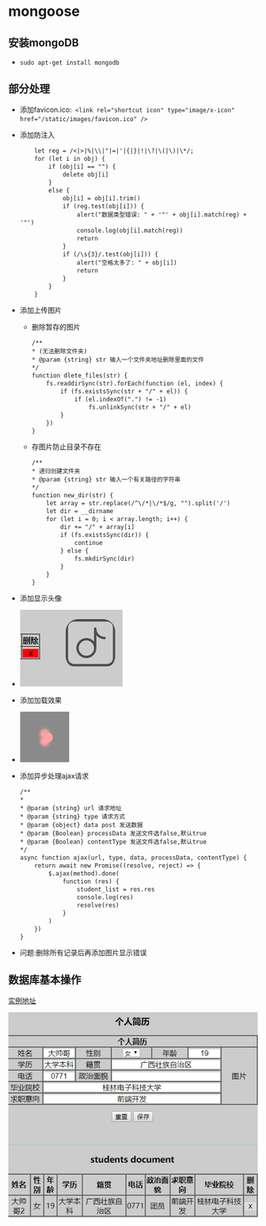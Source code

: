 # mongoose
## 安装mongoDB
* `sudo apt-get install mongodb`

## 部分处理
* 添加favicon.ico:` <link rel="shortcut icon" type="image/x-icon" href="/static/images/favicon.ico" />`
* 添加防注入

    ```  
        let reg = /<|>|%|\\|"|=|'|{|}|!|\?|\(|\)|\*/;
        for (let i in obj) {
            if (obj[i] == "") {
                delete obj[i]
            }
            else {
                obj[i] = obj[i].trim()
                if (reg.test(obj[i])) {
                    alert("数据类型错误: " + '"' + obj[i].match(reg) + '"')
                    console.log(obj[i].match(reg))
                    return
                }
                if (/\s{3}/.test(obj[i])) {
                    alert("空格太多了: " + obj[i])
                    return
                }
            }
        }
    ```
* 添加上传图片
    * 删除暂存的图片
        ```
        /**
        * (无法删除文件夹)
        * @param {string} str 输入一个文件夹地址删除里面的文件
        */
        function dlete_files(str) {
            fs.readdirSync(str).forEach(function (el, index) {
                if (fs.existsSync(str + "/" + el)) {
                    if (el.indexOf(".") != -1)
                        fs.unlinkSync(str + "/" + el)
                }
            })
        }
        ```
    *  存图片防止目录不存在
        ```
        /**
        * 递归创建文件夹
        * @param {string} str 输入一个有关路径的字符串
        */
        function new_dir(str) {
            let array = str.replace(/^\/*|\/*$/g, "").split('/')
            let dir = __dirname
            for (let i = 0; i < array.length; i++) {
                dir += "/" + array[i]
                if (fs.existsSync(dir)) {
                    continue
                } else {
                    fs.mkdirSync(dir)
                }
            }
        }
        ```
* 添加显示头像
* 
  ![](static/md_head.png)
* 添加加载效果
* 
  ![](static/images/loading.png)
* 添加异步处理ajax请求
    ```
    /**
   * 
   * @param {string} url 请求地址
   * @param {string} type 请求方式
   * @param {object} data post 发送数据
   * @param {Boolean} processData 发送文件选false,默认true
   * @param {Boolean} contentType 发送文件选false,默认true
   */
    async function ajax(url, type, data, processData, contentType) {
        return await new Promise((resolve, reject) => {
            $.ajax(method).done(
                function (res) {
                    student_list = res.res
                    console.log(res)
                    resolve(res)
                }
            )
        })
    }
    ```




* 问题:删除所有记录后再添加图片显示错误
## 数据库基本操作
[实例地址](http:182.254.195.126:8989)

![](static/images/home.png)
